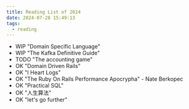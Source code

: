 ```yaml
---
title: Reading List of 2024
date: 2024-07-28 15:49:13
tags:
  - reading
---
```


- WIP "Domain Specific Language"
- WIP "The Kafka Definitive Guide"
- TODO "The accounting game"
- OK "Domain Driven Rails"
- OK "I Heart Logs"
- OK "The Ruby On Rails Performance Apocrypha" - Nate Berkopec
- OK "Practical SQL"
- OK "人生算法"
- OK "let's go further"
